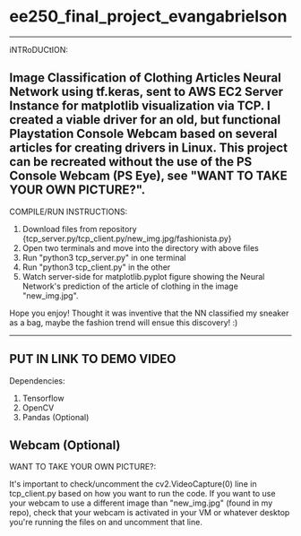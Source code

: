 # ee250_final_project_evangabrielson
-----------------------------------------------------------------------------------------------------------------------------
iNTRoDUCtION:

Image Classification of Clothing Articles Neural Network using tf.keras, sent to AWS EC2 Server Instance for matplotlib visualization via TCP. I created a viable driver for an old, but functional Playstation Console Webcam based on several articles for creating drivers in Linux. This project can be recreated without the use of the PS Console Webcam (PS Eye), see "WANT TO TAKE YOUR OWN PICTURE?".
-----------------------------------------------------------------------------------------------------------------------------

COMPILE/RUN INSTRUCTIONS:

1. Download files from repository {tcp_server.py/tcp_client.py/new_img.jpg/fashionista.py}
2. Open two terminals and move into the directory with above files
3. Run "python3 tcp_server.py" in one terminal
4. Run "python3 tcp_client.py" in the other
5. Watch server-side for matplotlib.pyplot figure showing the Neural Network's prediction of the article of clothing in the image "new_img.jpg".

Hope you enjoy! Thought it was inventive that the NN classified my sneaker as a bag, maybe the fashion trend will ensue this discovery! :)

-----------------------------------------------------------------------------------------------------------------------------
PUT IN LINK TO DEMO VIDEO
-----------------------------------------------------------------------------------------------------------------------------
Dependencies:
1. Tensorflow
2. OpenCV
3. Pandas (Optional)

Webcam (Optional)
-----------------------------------------------------------------------------------------------------------------------------
WANT TO TAKE YOUR OWN PICTURE?:

It's important to check/uncomment the cv2.VideoCapture(0) line in tcp_client.py based on how you want to run the code. If you want to use your webcam to use a different image than "new_img.jpg" (found in my repo), check that your webcam is activated in your VM or whatever desktop you're running the files on and uncomment that line.
